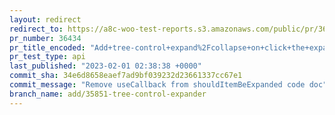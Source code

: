 ```yaml
---
layout: redirect
redirect_to: https://a8c-woo-test-reports.s3.amazonaws.com/public/pr/36434/api/index.html
pr_number: 36434
pr_title_encoded: "Add+tree-control+expand%2Fcollapse+on+click+the+expander+button+or+by+a+custom+logic"
pr_test_type: api
last_published: "2023-02-01 02:38:38 +0000"
commit_sha: 34e6d8658eaef7ad9bf039232d23661337cc67e1
commit_message: "Remove useCallback from shouldItemBeExpanded code doc"
branch_name: add/35851-tree-control-expander
---
```

